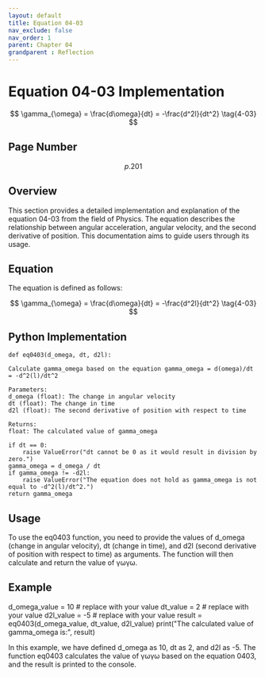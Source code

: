 ```yaml
---
layout: default
title: Equation 04-03
nav_exclude: false
nav_order: 1
parent: Chapter 04
grandparent : Reflection
---
```


# Equation 04-03 Implementation

$$ \gamma_{\omega} = \frac{d\omega}{dt} = -\frac{d^2l}{dt^2} \tag{4-03} $$

## Page Number
$$p.201$$

## Overview

This section provides a detailed implementation and explanation of the equation 04-03 from the field of Physics. 
The equation describes the relationship between angular acceleration, angular velocity, and the second derivative of position. This documentation aims to guide users through its usage.

## Equation

The equation is defined as follows:

$$ \gamma_{\omega} = \frac{d\omega}{dt} = -\frac{d^2l}{dt^2} \tag{4-03} $$

## Python Implementation

    def eq0403(d_omega, dt, d2l):
    
    Calculate gamma_omega based on the equation gamma_omega = d(omega)/dt = -d^2(l)/dt^2

    Parameters:
    d_omega (float): The change in angular velocity
    dt (float): The change in time
    d2l (float): The second derivative of position with respect to time

    Returns:
    float: The calculated value of gamma_omega
    
    if dt == 0:
        raise ValueError("dt cannot be 0 as it would result in division by zero.")
    gamma_omega = d_omega / dt
    if gamma_omega != -d2l:
        raise ValueError("The equation does not hold as gamma_omega is not equal to -d^2(l)/dt^2.")
    return gamma_omega

## Usage

To use the eq0403 function, you need to provide the values of d_omega (change in angular velocity), dt (change in time), and d2l (second derivative of position with respect to time) as arguments. The function will then calculate and return the value of γωγω​.
## Example

  d_omega_value = 10  # replace with your value
  dt_value = 2        # replace with your value
  d2l_value = -5      # replace with your value
  result = eq0403(d_omega_value, dt_value, d2l_value)
  print("The calculated value of gamma_omega is:", result)

In this example, we have defined d_omega as 10, dt as 2, and d2l as -5. The function eq0403 calculates the value of γωγω​ based on the equation 0403, and the result is printed to the console.
